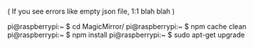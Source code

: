 ( If you see errors like empty json file, 1:1 blah blah )

pi@raspberrypi:~ $ cd MagicMirror/
pi@raspberrypi:~ $ npm cache clean
pi@raspberrypi:~ $ npm install
pi@raspberrypi:~ $ sudo apt-get upgrade
